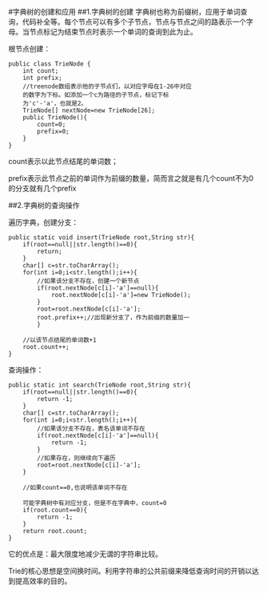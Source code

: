 #字典树的创建和应用
##1.字典树的创建
字典树也称为前缀树，应用于单词查询，代码补全等。每个节点可以有多个子节点，节点与节点之间的路表示一个字母。当节点标记为结束节点时表示一个单词的查询到此为止。

根节点创建：


	public class TrieNode {
		int count;  
		int prefix;  
		//treenode数组表示他的子节点们，以对应字母在1-26中对应
		的数字为下标。如添加一个c为路径的子节点，标记下标
		为'c'-'a'，也就是2。
		TrieNode[] nextNode=new TrieNode[26];  
		public TrieNode(){
			count=0;
			prefix=0;
		}
	}

count表示以此节点结尾的单词数；  

prefix表示此节点之前的单词作为前缀的数量，简而言之就是有几个count不为0的分支就有几个prefix

##2.字典树的查询操作  

遍历字典，创建分支：

	public static void insert(TrieNode root,String str){
		if(root==null||str.length()==0){
			return;
		}
		char[] c=str.toCharArray();
		for(int i=0;i<str.length();i++){
			//如果该分支不存在，创建一个新节点
			if(root.nextNode[c[i]-'a']==null){
				root.nextNode[c[i]-'a']=new TrieNode();
			}
			root=root.nextNode[c[i]-'a'];
			root.prefix++;//出现新分支了，作为前缀的数量加一
			}
		
		//以该节点结尾的单词数+1
		root.count++;
	}


查询操作：

	public static int search(TrieNode root,String str){
		if(root==null||str.length()==0){
			return -1;
		}
		char[] c=str.toCharArray();
		for(int i=0;i<str.length();i++){
			//如果该分支不存在，表名该单词不存在
			if(root.nextNode[c[i]-'a']==null){
				return -1;
			}
			//如果存在，则继续向下遍历
			root=root.nextNode[c[i]-'a'];	
		}
		
		//如果count==0,也说明该单词不存在

		可能字典树中有对应分支，但是不在字典中，count=0
		if(root.count==0){
			return -1;
		}
		return root.count;
	}
 




它的优点是：最大限度地减少无谓的字符串比较。

Trie的核心思想是空间换时间。利用字符串的公共前缀来降低查询时间的开销以达到提高效率的目的。